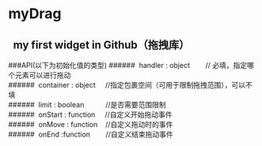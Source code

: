 myDrag
=====

&nbsp;&nbsp;my first widget in Github（拖拽库） 
-----


###API(以下为初始化值的类型)
######&nbsp;&nbsp;handler : object&nbsp;&nbsp;&nbsp;&nbsp;&nbsp;&nbsp;&nbsp;&nbsp;// 必填，指定哪个元素可以进行拖动<br>
######&nbsp;&nbsp;container : object &nbsp;&nbsp;&nbsp;&nbsp;//指定包裹空间（可用于限制拖拽范围），可以不填<br>
######&nbsp;&nbsp;limit : boolean    &nbsp;&nbsp;&nbsp;&nbsp;&nbsp;&nbsp;&nbsp;&nbsp;&nbsp;&nbsp;//是否需要范围限制<br>
######&nbsp;&nbsp;onStart : function  &nbsp;&nbsp;&nbsp;&nbsp;//自定义开始拖动事件<br>
######&nbsp;&nbsp;onMove : function &nbsp;&nbsp; //自定义拖动时的事件<br>
######&nbsp;&nbsp;onEnd :function   &nbsp;&nbsp;&nbsp;&nbsp;&nbsp;&nbsp; //自定义结束拖动事件<br>



